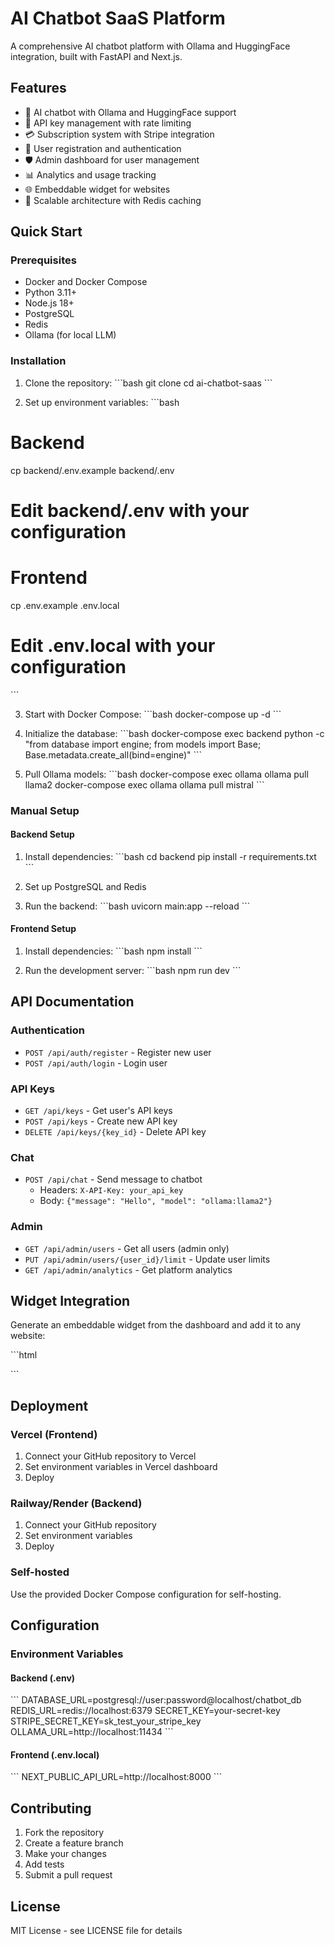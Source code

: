# AI Chatbot SaaS Platform

A comprehensive AI chatbot platform with Ollama and HuggingFace integration, built with FastAPI and Next.js.

## Features

- 🤖 AI chatbot with Ollama and HuggingFace support
- 🔑 API key management with rate limiting
- 💳 Subscription system with Stripe integration
- 👥 User registration and authentication
- 🛡️ Admin dashboard for user management
- 📊 Analytics and usage tracking
- 🌐 Embeddable widget for websites
- 🚀 Scalable architecture with Redis caching

## Quick Start

### Prerequisites

- Docker and Docker Compose
- Python 3.11+
- Node.js 18+
- PostgreSQL
- Redis
- Ollama (for local LLM)

### Installation

1. Clone the repository:
\`\`\`bash
git clone <repository-url>
cd ai-chatbot-saas
\`\`\`

2. Set up environment variables:
\`\`\`bash
# Backend
cp backend/.env.example backend/.env
# Edit backend/.env with your configuration

# Frontend
cp .env.example .env.local
# Edit .env.local with your configuration
\`\`\`

3. Start with Docker Compose:
\`\`\`bash
docker-compose up -d
\`\`\`

4. Initialize the database:
\`\`\`bash
docker-compose exec backend python -c "from database import engine; from models import Base; Base.metadata.create_all(bind=engine)"
\`\`\`

5. Pull Ollama models:
\`\`\`bash
docker-compose exec ollama ollama pull llama2
docker-compose exec ollama ollama pull mistral
\`\`\`

### Manual Setup

#### Backend Setup

1. Install dependencies:
\`\`\`bash
cd backend
pip install -r requirements.txt
\`\`\`

2. Set up PostgreSQL and Redis

3. Run the backend:
\`\`\`bash
uvicorn main:app --reload
\`\`\`

#### Frontend Setup

1. Install dependencies:
\`\`\`bash
npm install
\`\`\`

2. Run the development server:
\`\`\`bash
npm run dev
\`\`\`

## API Documentation

### Authentication

- `POST /api/auth/register` - Register new user
- `POST /api/auth/login` - Login user

### API Keys

- `GET /api/keys` - Get user's API keys
- `POST /api/keys` - Create new API key
- `DELETE /api/keys/{key_id}` - Delete API key

### Chat

- `POST /api/chat` - Send message to chatbot
  - Headers: `X-API-Key: your_api_key`
  - Body: `{"message": "Hello", "model": "ollama:llama2"}`

### Admin

- `GET /api/admin/users` - Get all users (admin only)
- `PUT /api/admin/users/{user_id}/limit` - Update user limits
- `GET /api/admin/analytics` - Get platform analytics

## Widget Integration

Generate an embeddable widget from the dashboard and add it to any website:

\`\`\`html
<script>
  (function() {
    const script = document.createElement('script');
    script.src = 'https://your-domain.com/widget.js';
    script.onload = function() {
      window.ChatbotWidget.init({
        apiKey: 'your_api_key',
        apiUrl: 'https://your-api-domain.com'
      });
    };
    document.head.appendChild(script);
  })();
</script>
\`\`\`

## Deployment

### Vercel (Frontend)

1. Connect your GitHub repository to Vercel
2. Set environment variables in Vercel dashboard
3. Deploy

### Railway/Render (Backend)

1. Connect your GitHub repository
2. Set environment variables
3. Deploy

### Self-hosted

Use the provided Docker Compose configuration for self-hosting.

## Configuration

### Environment Variables

#### Backend (.env)
\`\`\`
DATABASE_URL=postgresql://user:password@localhost/chatbot_db
REDIS_URL=redis://localhost:6379
SECRET_KEY=your-secret-key
STRIPE_SECRET_KEY=sk_test_your_stripe_key
OLLAMA_URL=http://localhost:11434
\`\`\`

#### Frontend (.env.local)
\`\`\`
NEXT_PUBLIC_API_URL=http://localhost:8000
\`\`\`

## Contributing

1. Fork the repository
2. Create a feature branch
3. Make your changes
4. Add tests
5. Submit a pull request

## License

MIT License - see LICENSE file for details
